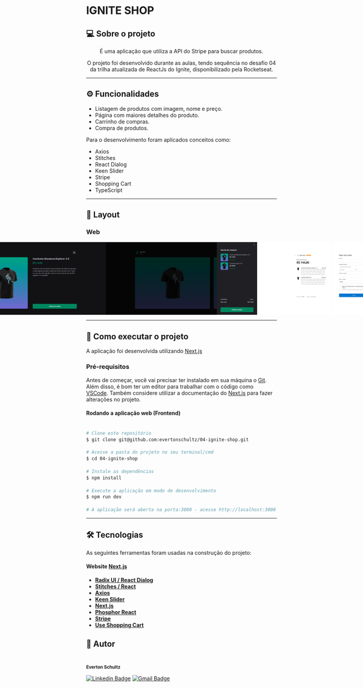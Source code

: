 # IGNITE SHOP

## 💻 Sobre o projeto

<p align="center">É uma aplicação que utiliza a API do Stripe para buscar produtos.</p>
<p align="center">O projeto foi desenvolvido durante as aulas, tendo sequência no desafio 04 da trilha atualizada de ReactJs do Ignite, disponibilizado pela Rocketseat.</p>

---

## ⚙️ Funcionalidades

- Listagem de produtos com imagem, nome e preço.
- Página com maiores detalhes do produto.
- Carrinho de compras.
- Compra de produtos.

Para o desenvolvimento foram aplicados conceitos como:
- Axios
- Stitches
- React Dialog
- Keen Slider
- Stripe
- Shopping Cart
- TypeScript

---

## 🎨 Layout

### Web

<p align="center" style="display: flex; align-items: flex-start; justify-content: center;">
  <img alt="GithubBlog" title="#GithubBlog" src="./src/assets/layout/home.png" width="400px">

  <img alt="GithubBlog" title="#GithubBlog" src="./src/assets/layout/product.png" width="400px">

  <img alt="GithubBlog" title="#GithubBlog" src="./src/assets/layout/cart.png" width="400px">

  <img alt="GithubBlog" title="#GithubBlog" src="./src/assets/layout/payment.png" width="400px">

  <img alt="GithubBlog" title="#GithubBlog" src="./src/assets/layout/success.png" width="400px">
</p>

---

## 🚀 Como executar o projeto
A aplicação foi desenvolvida utilizando [Next.js](https://nextjs.org/docs/getting-started)

### Pré-requisitos
Antes de começar, você vai precisar ter instalado em sua máquina o [Git](https://git-scm.com). Além disso, é bom ter um editor para trabalhar com o código como [VSCode](https://code.visualstudio.com/). Também considere utilizar a documentação do [Next.js](https://nextjs.org/docs/getting-started) para fazer alterações no projeto.

#### Rodando a aplicação web (Frontend)
```bash

# Clone este repositório
$ git clone git@github.com:evertonschultz/04-ignite-shop.git

# Acesse a pasta do projeto no seu terminal/cmd
$ cd 04-ignite-shop

# Instale as dependências
$ npm install

# Execute a aplicação em modo de desenvolvimento
$ npm run dev

# A aplicação será aberta na porta:3000 - acesse http://localhost:3000

```

---

## 🛠 Tecnologias
As seguintes ferramentas foram usadas na construção do projeto:

#### **Website**  [Next.js](https://nextjs.org/docs/getting-started)

-   **[Radix UI / React Dialog](https://www.radix-ui.com/docs/primitives/components/dialog)**
-   **[Stitches / React](https://stitches.dev/docs/installation)**
-   **[Axios](https://axios-http.com/ptbr/docs/intro)**
-   **[Keen Slider](https://keen-slider.io/)**
-   **[Next.js](https://nextjs.org/docs/getting-started)**
-   **[Phosphor React](https://phosphoricons.com/)**
-   **[Stripe](https://stripe.com/br)**
-   **[Use Shopping Cart](https://useshoppingcart.com/docs/)**

## 🦸 Autor
<img style="border-radius: 50%;" src="https://avatars.githubusercontent.com/u/19807265?v=4" width="100px;" alt=""/>
 <br />
 <sub><b>Everton Schultz</b></sub></a>
 <br />

[![Linkedin Badge](https://img.shields.io/badge/-Everton-blue?style=flat-square&logo=Linkedin&logoColor=white&link=https://www.linkedin.com/in/https://www.linkedin.com/in/%C3%A9verton-schultz-824a1612b/)](https://www.linkedin.com/in/https://www.linkedin.com/in/%C3%A9verton-schultz-824a1612b/)
[![Gmail Badge](https://img.shields.io/badge/-evertonf.m.schultz98@gmail.com-c14438?style=flat-square&logo=Gmail&logoColor=white&link=mailto:evertonf.m.schultz98@gmail.com)](mailto:evertonf.m.schultz98@gmail.com)

